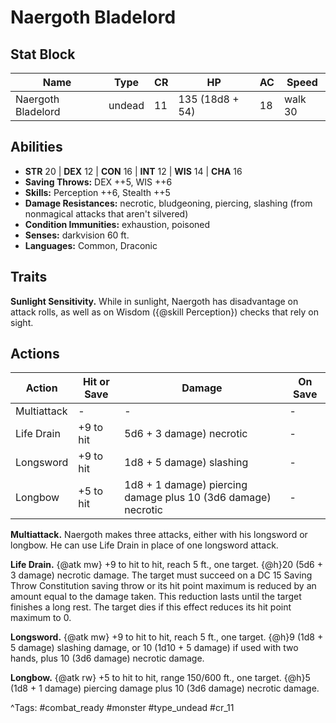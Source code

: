 # Naergoth Bladelord

## Stat Block

| Name | Type | CR | HP | AC | Speed |
|------|------|----|----|----|-------|
| Naergoth Bladelord | undead | 11 | 135 (18d8 + 54) | 18 | walk 30 |

## Abilities

- **STR** 20 | **DEX** 12 | **CON** 16 | **INT** 12 | **WIS** 14 | **CHA** 16
- **Saving Throws:** DEX ++5, WIS ++6  
- **Skills:** Perception ++6, Stealth ++5  
- **Damage Resistances:** necrotic, bludgeoning, piercing, slashing (from nonmagical attacks that aren't silvered)  
- **Condition Immunities:** exhaustion, poisoned  
- **Senses:** darkvision 60 ft.  
- **Languages:** Common, Draconic

## Traits

**Sunlight Sensitivity.** While in sunlight, Naergoth has disadvantage on attack rolls, as well as on Wisdom ({@skill Perception}) checks that rely on sight.


## Actions

| Action | Hit or Save | Damage | On Save |
|--------|--------------|--------|----------|
| Multiattack | - | - | - |
| Life Drain | +9 to hit | 5d6 + 3 damage) necrotic | - |
| Longsword | +9 to hit | 1d8 + 5 damage) slashing | - |
| Longbow | +5 to hit | 1d8 + 1 damage) piercing damage plus 10 (3d6 damage) necrotic | - |

**Multiattack.** Naergoth makes three attacks, either with his longsword or longbow. He can use Life Drain in place of one longsword attack.

**Life Drain.** {@atk mw} +9 to hit to hit, reach 5 ft., one target. {@h}20 (5d6 + 3 damage) necrotic damage. The target must succeed on a DC 15 Saving Throw Constitution saving throw or its hit point maximum is reduced by an amount equal to the damage taken. This reduction lasts until the target finishes a long rest. The target dies if this effect reduces its hit point maximum to 0.

**Longsword.** {@atk mw} +9 to hit to hit, reach 5 ft., one target. {@h}9 (1d8 + 5 damage) slashing damage, or 10 (1d10 + 5 damage) if used with two hands, plus 10 (3d6 damage) necrotic damage.

**Longbow.** {@atk rw} +5 to hit to hit, range 150/600 ft., one target. {@h}5 (1d8 + 1 damage) piercing damage plus 10 (3d6 damage) necrotic damage.


^Tags: #combat_ready #monster #type_undead #cr_11